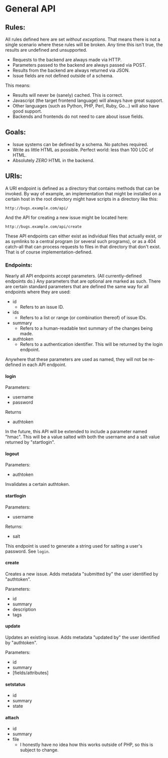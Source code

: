 # General API

## Rules:
All rules defined here are set *without exceptions*. That means there is not a single
scenario where these rules will be broken. Any time this isn't true, the results are
undefined and unsupported.

* Requests to the backend are always made via HTTP.
* Parameters passed to the backend are always passed via POST.
* Results from the backend are always returned via JSON.
* Issue fields are not defined outside of a schema.

This means:
* Results will never be (sanely) cached. This is correct.
* Javascript (the target frontend language) will always have great support.
* Other languages (such as Python, PHP, Perl, Ruby, Go...) will also have good support.
* Backends and frontends do not need to care about issue fields.

## Goals:
* Issue systems can be defined by a schema. No patches required.
* Write as little HTML as possible. Perfect world: less than 100 LOC of HTML.
* Absolutely _ZERO_ HTML in the backend.

## URIs:
A URI endpoint is defined as a directory that contains methods that can be invoked. By
way of example, an implementation that might be installed on a certain host in the root
directory might have scripts in a directory like this:

	http://bugs.example.com/api/

And the API for creating a new issue might be located here:

	http://bugs.example.com/api/create

These API endpoints can either exist as individual files that actually exist, or as
symlinks to a central program (or several such programs), or as a 404 catch-all that can
process requests to files in that directory that don't exist. That is of course
implementation-defined.

### Endpoints:
Nearly all API endpoints accept parameters. (All currently-defined endpoints do.) Any
parameters that are optional are marked as such. There are certain standard parameters
that are defined the same way for all endpoints where they are used:

* id
	* Refers to an issue ID.
* ids
	* Refers to a list or range (or combination thereof) of issue IDs.
* summary
	* Refers to a human-readable text summary of the changes being made.
* authtoken
	* Refers to a authentication identifier. This will be returned by the login endpoint.

Anywhere that these parameters are used as named, they will not be re-defined in each API
endpoint. 

#### login
Parameters:
* username
* password

Returns
* authtoken

In the future, this API will be extended to include a parameter named "hmac". This will be
a value salted with both the username and a salt value returned by "startlogin".

#### logout
Parameters:
* authtoken

Invalidates a certain authtoken.

#### startlogin
Parameters:
* username

Returns:
* salt

This endpoint is used to generate a string used for salting a user's password. See `login`.


#### create
Creates a new issue. Adds metadata "submitted by" the user identified by "authtoken".

Parameters:
* id
* summary
* description
* tags

#### update
Updates an existing issue. Adds metadata "updated by" the user identified by "authtoken".

Parameters:
* id
* summary
* [fields/attributes]

#### setstatus
* id
* summary
* state

#### attach
* id
* summary
* file
	* I honestly have no idea how this works outside of PHP, so this is subject to change.

